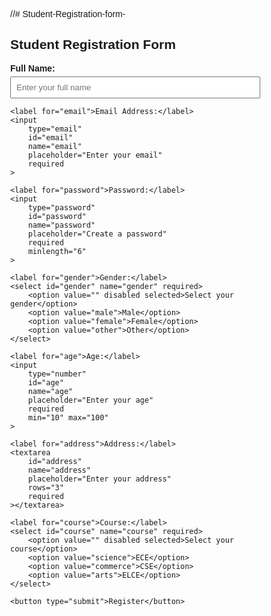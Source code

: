 //# Student-Registration-form-
<!DOCTYPE html>
<html lang="en">
<head>
    <meta charset="UTF-8">
    <title>Student Registration Form</title>
    <style>
        body {
            font-family: Arial, sans-serif;
            margin: 40px;
        }
        form {
            max-width: 400px;
        }
        label {
            display: block;
            margin-top: 15px;
            font-weight: bold;
        }
        input, select, textarea {
            width: 100%;
            padding: 8px;
            margin-top: 5px;
            box-sizing: border-box;
        }
        button {
            margin-top: 20px;
            padding: 10px;
            width: 100%;
            background-color: #4CAF50;
            color: white;
            font-size: 16px;
            border: none;
        }
    </style>
</head>
<body>

<h2>Student Registration Form</h2>

<form method="POST" action="/submit-registration">
    <label for="name">Full Name:</label>
    <input 
        type="text" 
        id="name" 
        name="name" 
        placeholder="Enter your full name" 
        required 
    >

    <label for="email">Email Address:</label>
    <input 
        type="email" 
        id="email" 
        name="email" 
        placeholder="Enter your email" 
        required 
    >

    <label for="password">Password:</label>
    <input 
        type="password" 
        id="password" 
        name="password" 
        placeholder="Create a password" 
        required 
        minlength="6"
    >

    <label for="gender">Gender:</label>
    <select id="gender" name="gender" required>
        <option value="" disabled selected>Select your gender</option>
        <option value="male">Male</option>
        <option value="female">Female</option>
        <option value="other">Other</option>
    </select>

    <label for="age">Age:</label>
    <input 
        type="number" 
        id="age" 
        name="age" 
        placeholder="Enter your age" 
        required 
        min="10" max="100"
    >

    <label for="address">Address:</label>
    <textarea 
        id="address" 
        name="address" 
        placeholder="Enter your address" 
        rows="3" 
        required
    ></textarea>

    <label for="course">Course:</label>
    <select id="course" name="course" required>
        <option value="" disabled selected>Select your course</option>
        <option value="science">ECE</option>
        <option value="commerce">CSE</option>
        <option value="arts">ELCE</option>
    </select>

    <button type="submit">Register</button>
</form>

</body>
</html>
